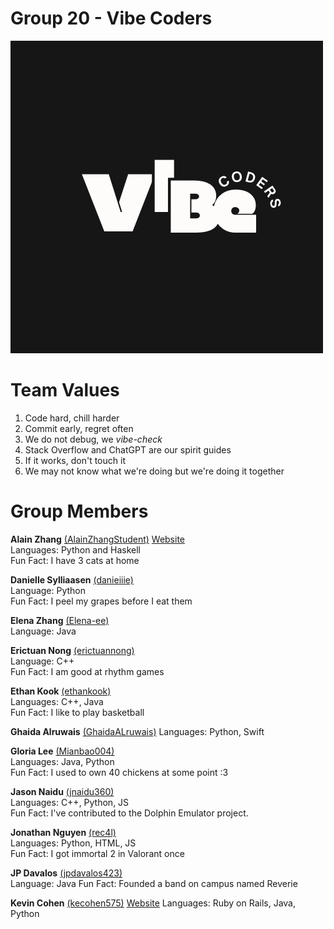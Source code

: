# Group 20 - Vibe Coders
![temporary logo](/admin/branding/darklogo.png)

# Team Values
1. Code hard, chill harder
2. Commit early, regret often
3. We do not debug, we *vibe-check*
4. Stack Overflow and ChatGPT are our spirit guides
5. If it works, don't touch it
6. We may not know what we're doing but we're doing it together

# Group Members

**Alain Zhang** [(AlainZhangStudent)](https://github.com/AlainZhangStudent) [Website](https://alainzhangstudent.github.io/cse110-lab1) <br>
Languages: Python and Haskell <br>
Fun Fact: I have 3 cats at home

**Danielle Sylliaasen** [(danieiiie)](https://github.com/danieiiie)<br>
Language: Python <br>
Fun Fact: I peel my grapes before I eat them

**Elena Zhang** [(Elena-ee)](https://github.com/Elena-ee) <br>
Language: Java

**Erictuan Nong** [(erictuannong)](https://github.com/erictuannong) <br>
Language: C++ <br>
Fun Fact: I am good at rhythm games

**Ethan Kook** [(ethankook)](https://github.com/ethankook) <br>
Languages: C++, Java <br>
Fun Fact: I like to play basketball

**Ghaida Alruwais** [(GhaidaALruwais)](https://github.com/GhaidaALruwais)
Languages: Python, Swift

**Gloria Lee** [(Mianbao004)](https://github.com/Mianbao004) <br>
Languages: Java, Python <br>
Fun Fact: I used to own 40 chickens at some point :3

**Jason Naidu** [(jnaidu360)](https://github.com/jnaidu360) <br>
Languages: C++, Python, JS <br>
Fun Fact: I've contributed to the Dolphin Emulator project.

**Jonathan Nguyen** [(rec4l)](https://github.com/rec4l)<br>
Languages: Python, HTML, JS <br>
Fun Fact: I got immortal 2 in Valorant once

**JP Davalos** [(jpdavalos423)](https://github.com/jpdavalos423) <br>
Language: Java
Fun Fact: Founded a band on campus named Reverie

**Kevin Cohen** [(kecohen575)](https://github.com/kecohen575) [Website](https://kecohen575.github.io/cse110_lab1)
Languages: Ruby on Rails, Java, Python
